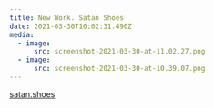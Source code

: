 ```yaml
---
title: New Work. Satan Shoes
date: 2021-03-30T10:02:31.490Z
media:
  - image:
      src: screenshot-2021-03-30-at-11.02.27.png
  - image:
      src: screenshot-2021-03-30-at-10.39.07.png
---
```

[satan.shoes](https://satan.shoes)